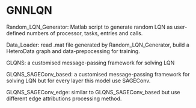 # GNNLQN
Random_LQN_Generator: Matlab script to generate random LQN as user-defined numbers of processor, tasks, entries and calls.

Data_Loader: read .mat file generated by Random_LQN_Generator, build a HeteroData graph and data-prepocessing for training.

GLQNS: a customised message-passing framework for solving LQN

GLQNS_SAGEConv_based: a customised message-passing framework for solving LQN but for every layer this model use SAGEConv.

GLQNS_SAGEConv_edge: similar to GLQNS_SAGEConv_based but use different edge attributions processing method.
